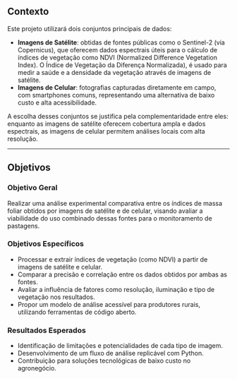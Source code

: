 ## Contexto

Este projeto utilizará dois conjuntos principais de dados:

- **Imagens de Satélite**: obtidas de fontes públicas como o Sentinel-2 (via Copernicus), que oferecem dados espectrais úteis para o cálculo de índices de vegetação como NDVI (Normalized Difference Vegetation Index).  O Índice de Vegetação da Diferença Normalizada), é usado para medir a saúde e a densidade da vegetação através de imagens de satélite.
- **Imagens de Celular**: fotografias capturadas diretamente em campo, com smartphones comuns, representando uma alternativa de baixo custo e alta acessibilidade.

A escolha desses conjuntos se justifica pela complementaridade entre eles: enquanto as imagens de satélite oferecem cobertura ampla e dados espectrais, as imagens de celular permitem análises locais com alta resolução. 

---

## Objetivos

### Objetivo Geral
Realizar uma análise experimental comparativa entre os índices de massa foliar obtidos por imagens de satélite e de celular, visando avaliar a viabilidade do uso combinado dessas fontes para o monitoramento de pastagens.

### Objetivos Específicos
- Processar e extrair índices de vegetação (como NDVI) a partir de imagens de satélite e celular.
- Comparar a precisão e correlação entre os dados obtidos por ambas as fontes.
- Avaliar a influência de fatores como resolução, iluminação e tipo de vegetação nos resultados.
- Propor um modelo de análise acessível para produtores rurais, utilizando ferramentas de código aberto.

### Resultados Esperados
- Identificação de limitações e potencialidades de cada tipo de imagem.
- Desenvolvimento de um fluxo de análise replicável com Python.
- Contribuição para soluções tecnológicas de baixo custo no agronegócio.
